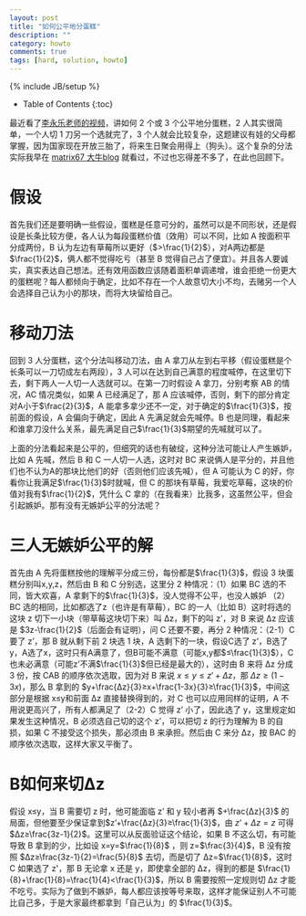 ```yaml
---
layout: post
title: "如何公平地分蛋糕"
description: ""
category: howto
comments: true
tags: [hard, solution, howto]
---
```

{% include JB/setup %}

* Table of Contents
{:toc}

最近看了[李永乐老师的视频](https://www.youtube.com/watch?v=I8d13Jxzafk)，讲如何 2 个或 3 个公平地分蛋糕，2 人其实很简单，一个人切 1 刀另一个选就完了，3 个人就会比较复杂，这题建议有娃的父母都掌握，因为国家现在开放三胎了，将来生日聚会用得上（狗头）。这个复杂的分法实际我早在 [matrix67 大牛blog](http://www.matrix67.com/blog/archives/3944) 就看过，不过也忘得差不多了，在此也回顾下。

# 假设

首先我们还是要明确一些假设，蛋糕是任意可分的，虽然可以是不同形状，还是假设是长条比较方便，各人认为每段蛋糕价值（效用）可以不同，比如 A 按面积平分成两份，B 认为左边有草莓所以更好（$>\frac{1}{2}$），对A两边都是 $\frac{1}{2}$，俩人都不觉得吃亏（甚至 B 觉得自己占了便宜）。并且各人要诚实，真实表达自己想法。还有效用函数应该随着面积单调递增，谁会拒绝一份更大的蛋糕呢？每人都倾向于确定，比如不存在一个人故意切大小不均，去赌另一个人会选择自己认为小的那块，而将大块留给自己。

# 移动刀法

回到 3 人分蛋糕，这个分法叫移动刀法，由 A 拿刀从左到右平移（假设蛋糕是个长条可以一刀切成左右两段），3 人可以在达到自己满意的程度喊停，在这里切下去，剩下两人一人切一人选就可以。在第一刀时假设 A 拿刀，分别考察 AB 的情况，AC 情况类似，如果 A 已经满足了，那 A 应该喊停，否则，剩下的部分肯定对A小于$\frac{2}{3}$，A 能拿多拿少还不一定，对于确定的$\frac{1}{3}$，按前面的假设，A 会偏向于确定，因此 A 先满足就会先喊停。B 也是同理，看起来和谁拿刀没什么关系，最先满足自己$\frac{1}{3}$期望的先喊就可以了。

上面的分法看起来是公平的，但细究的话也有破绽，这种分法可能让人产生嫉妒，比如 A 先喊，然后 B 和 C 一人切一人选，这时对 BC 来说俩人是平分的，并且他们也不认为A的那块比他们的好（否则他们应该先喊），但 A 可能认为 C 的好，你看你让我满足$\frac{1}{3}$时就喊，但 C 的那块有草莓，我爱吃草莓，这块的价值对我有$\frac{1}{2}$，凭什么 C 拿的（在我看来）比我多，这虽然公平，但会引起嫉妒。那有没有无嫉妒公平的分法呢？

# 三人无嫉妒公平的解

首先由 A 先将蛋糕按他的理解平分成三份，每份都是$\frac{1}{3}$，假设 3 块蛋糕分别叫x,y,z，然后由 B 和 C 分别选，这里分 2 种情况：（1）如果 BC 选的不同，皆大欢喜，A 拿剩下的$\frac{1}{3}$，没人觉得不公平，也没人嫉妒 （2）BC 选的相同，比如都选了z（也许是有草莓），BC 的一人（比如 B）这时将选的这块 z 切下一小块（带草莓这块切下来）叫 Δz，剩下的叫 z’，对 B 来说 Δz 应该是 $3z-\frac{1}{2}$（后面会有证明），问 C 还要不要，再分 2 种情况：（2-1）C 要了 z’，那 B 就从剩下前 2 块选 1 块，A 选剩下的一块，假设C选了 z‘，B选了y，A选了x，这时只有A满意了，但B可能不满意（可能x,y都$≤\frac{1}{3}$），C也未必满意（可能z’不满$\frac{1}{3}$但已经是最大的），这时由 B 来将 Δz 分成 3 份，按 CAB 的顺序依次选取，因为对 B 来说 $x≤y≤z'+Δz$，那 $Δz≥(1-3x)$，那么 B 拿到的 $y+\frac{Δz}{3}≥x+\frac{1-3x}{3}≥\frac{1}{3}$，中间这部分是根据 x≤y和前面 Δz 直接替换得到的，对 C 也可以应用同样的证明，A 不用说更高兴了，所有人都满足了（2-2）C 觉得 z’ 小了，因此选了 y，这里规定如果发生这种情况，B 必须选自己切的这个 z’，可以把切 z 的行为理解为 B 的自损，如果 C 不接受这个损失，那必须由 B 来承担。然后由 C 来分 Δz，按 BAC 的顺序依次选取，这样大家又平衡了。

# B如何来切Δz

假设 x≤y，当 B 需要切 z 时，他可能面临 z’ 和 y 较小者再 $+\frac{Δz}{3}$ 的局面，但他要至少保证拿到$z’+\frac{Δz}{3}≥\frac{1}{3}$，由 $z’+Δz=z$ 可得 $Δz≥\frac{3z-1}{2}$。这里可以从反面验证这个结论，如果 B 不这么切，有可能导致 B 拿到的少，比如设 x=y=$\frac{1}{8}$ ，则 z=$\frac{3}{4}$，B 没有按照 $Δz≥\frac{3z-1}{2}=\frac{5}{8}$ 去切，而是切了 Δz=$\frac{1}{8}$，这时 C 如果选了 z'，那 B 无论拿 x 还是 y，即使拿全部的 Δz，得到的都是 $\frac{1}{8}+\frac{1}{8}=\frac{1}{4}<\frac{1}{3}$，所以 B 需要按照一定规则切 Δz 才能不吃亏。实际为了做到不嫉妒，每人都应该按等号来取，这样才能保证别人不可能比自己多，于是大家最终都拿到「自己认为」的 $\frac{1}{3}$。